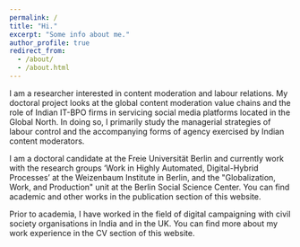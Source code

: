 ```yaml
---
permalink: /
title: "Hi."
excerpt: "Some info about me."
author_profile: true
redirect_from: 
  - /about/
  - /about.html
---
```


I am a researcher interested in content moderation and labour relations. My doctoral project looks at the global content moderation value chains and the role of Indian IT-BPO firms in servicing social media platforms located in the Global North. In doing so, I primarily study the managerial strategies of labour control and the accompanying forms of agency exercised by Indian content moderators. 

 I am a doctoral candidate at the Freie Universität Berlin and currently work with the research groups ‘Work in Highly Automated, Digital-Hybrid Processes’ at the Weizenbaum Institute in Berlin, and the "Globalization, Work, and Production" unit at the Berlin Social Science Center. 
You can find academic and other works in the publication section of this website. 

 Prior to academia, I have worked in the field of digital campaigning with civil society organisations in India and in the UK. You can find more about my work experience in the CV section of this website.
